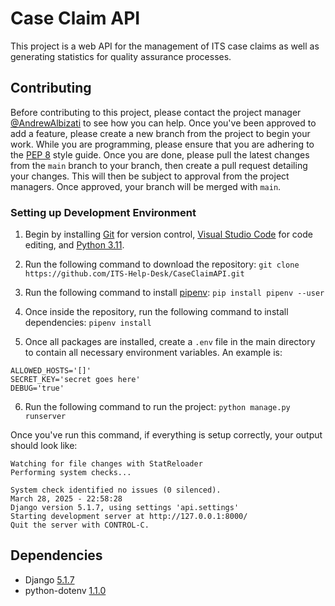 # Case Claim API
This project is a web API for the management of ITS case claims as well as generating statistics for quality assurance processes.

## Contributing
Before contributing to this project, please contact the project manager [@AndrewAlbizati](https://github.com/AndrewAlbizati) to see how you can help. Once you've been approved to add a feature, please create a new branch from the project to begin your work. While you are programming, please ensure that you are adhering to the [PEP 8](https://peps.python.org/pep-0008/) style guide. Once you are done, please pull the latest changes from the `main` branch to your branch, then create a pull request detailing your changes. This will then be subject to approval from the project managers. Once approved, your branch will be merged with `main`.

### Setting up Development Environment
1. Begin by installing
[Git](https://git-scm.com/downloads) for version control,
[Visual Studio Code](https://code.visualstudio.com/download) for code editing, and
[Python 3.11](https://www.python.org/downloads/).

2. Run the following command to download the repository:
`git clone https://github.com/ITS-Help-Desk/CaseClaimAPI.git`

3. Run the following command to install [pipenv](https://pipenv.pypa.io/en/latest/index.html):
`pip install pipenv --user`

4. Once inside the repository, run the following command to install dependencies:
`pipenv install`

5. Once all packages are installed, create a `.env` file in the main directory to contain all necessary environment variables. An example is:
```
ALLOWED_HOSTS='[]'
SECRET_KEY='secret goes here'
DEBUG='true'
```

6. Run the following command to run the project:
`python manage.py runserver`

Once you've run this command, if everything is setup correctly, your output should look like:
```
Watching for file changes with StatReloader
Performing system checks...

System check identified no issues (0 silenced).
March 28, 2025 - 22:58:28
Django version 5.1.7, using settings 'api.settings'
Starting development server at http://127.0.0.1:8000/
Quit the server with CONTROL-C.
```

## Dependencies
- Django [5.1.7](https://pypi.org/project/Django/)
- python-dotenv [1.1.0](https://pypi.org/project/python-dotenv/)